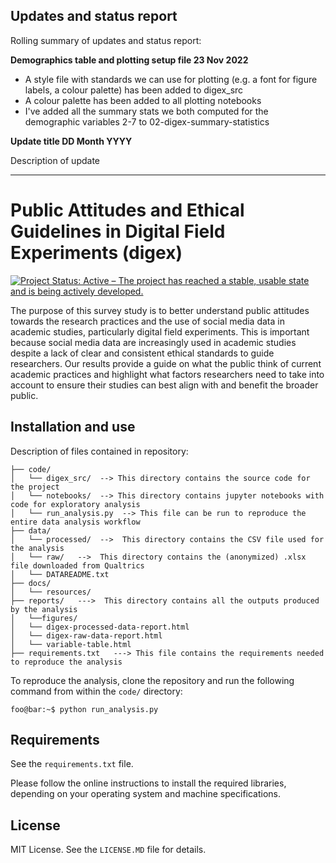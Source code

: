 ## Updates and status report

Rolling summary of updates and status report:

**Demographics table and plotting setup file 23 Nov 2022**

- A style file with standards we can use for plotting (e.g. a font for figure labels, a colour palette) has been added to digex_src
- A colour palette has been added to all plotting notebooks
- I've added all the summary stats we both computed for the demographic variables 2-7 to 02-digex-summary-statistics 


**Update title  DD Month YYYY**

Description of update

___________________________________________

# Public Attitudes and Ethical Guidelines in Digital Field Experiments (digex)

[![Project Status: Active – The project has reached a stable, usable state and is being actively developed.](https://www.repostatus.org/badges/latest/active.svg)](https://www.repostatus.org/#active) 

The purpose of this survey study is to better understand public attitudes towards the research practices and the use of social media data in academic studies, particularly digital field experiments. This is important because social media data are increasingly used in academic studies despite a lack of clear and consistent ethical standards to guide researchers. Our results provide a guide on what the public think of current academic practices and highlight what factors researchers need to take into account to ensure their studies can best align with and benefit the broader public.

## Installation and use

Description of files contained in repository:

```
├── code/
│   └── digex_src/  --> This directory contains the source code for the project
│   └── notebooks/  --> This directory contains jupyter notebooks with code for exploratory analysis 
│   └── run_analysis.py  --> This file can be run to reproduce the entire data analysis workflow
├── data/ 
│   └── processed/  -->  This directory contains the CSV file used for the analysis
│   └── raw/   -->  This directory contains the (anonymized) .xlsx file downloaded from Qualtrics
│   └── DATAREADME.txt 
├── docs/  
│   └── resources/
├── reports/   --->  This directory contains all the outputs produced by the analysis
│   └──figures/
│   └── digex-processed-data-report.html
│   └── digex-raw-data-report.html
│   └── variable-table.html
├── requirements.txt   ---> This file contains the requirements needed to reproduce the analysis
```

To reproduce the analysis, clone the repository and run the following command from within the `code/` directory:

```console
foo@bar:~$ python run_analysis.py
```

## Requirements

See the `requirements.txt` file.

Please follow the online instructions to install the required libraries, depending on your operating system and machine specifications. 

## License

MIT License. See the `LICENSE.MD` file for details.
